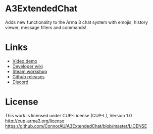 # A3ExtendedChat
Adds new functionality to the Arma 3 chat system with emojis, history viewer, message filters and commands!

# Links
- [Video demo](https://youtu.be/RBhJ8USHqOk)
- [Developer wiki](https://github.com/ConnorAU/A3ExtendedChat/wiki)
- [Steam workshop](https://steamcommunity.com/sharedfiles/filedetails/?id=1667280668)
- [Github releases](https://github.com/ConnorAU/A3ExtendedChat/releases)
- [Discord](https://discord.gg/DMkxetD)

# License
This work is licensed under CUP-License (CUP-L), Version 1.0  
http://cup-arma3.org/license  
https://github.com/ConnorAU/A3ExtendedChat/blob/master/LICENSE
